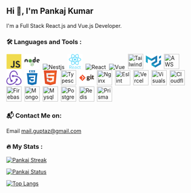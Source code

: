 ## Hi :wave:, I'm Pankaj Kumar   
    
I'm a Full Stack React.js and Vue.js Developer. 

### :hammer_and_wrench: Languages and Tools :

<div>
  <img src="https://github.com/devicons/devicon/blob/master/icons/javascript/javascript-original.svg" title="JavaScript" alt="JavaScript" width="40" height="40"/>&nbsp;
  <img src="https://github.com/devicons/devicon/blob/master/icons/nodejs/nodejs-original-wordmark.svg" title="NodeJS" alt="NodeJS" width="40" height="40"/>&nbsp;
  <img src="https://cdn.jsdelivr.net/gh/devicons/devicon@latest/icons/nestjs/nestjs-original.svg" title="Nestjs" alt="Nestjs" width="40" height="40"/ />&nbsp;
  <img src="https://github.com/devicons/devicon/blob/master/icons/react/react-original-wordmark.svg" title="React" alt="React" width="40" height="40"/>&nbsp;
  <img src="https://cdn.jsdelivr.net/gh/devicons/devicon/icons/nextjs/nextjs-original.svg" title="React" alt="React" width="40" height="40"/>&nbsp;
  <img src="https://cdn.jsdelivr.net/gh/devicons/devicon@latest/icons/vuejs/vuejs-original.svg" title="Vue" alt="Vue" width="40" height="40"/>&nbsp;
  <img src="https://cdn.jsdelivr.net/gh/devicons/devicon@latest/icons/tailwindcss/tailwindcss-original-wordmark.svg" title="Tailwind" **alt="Tailwind" width="40" height="40" />&nbsp;
  <img src="https://github.com/devicons/devicon/blob/master/icons/materialui/materialui-original.svg" title="Material UI" alt="Material UI" width="40" height="40"/>&nbsp;
  <img src="https://cdn.jsdelivr.net/gh/devicons/devicon@latest/icons/amazonwebservices/amazonwebservices-original-wordmark.svg" title="AWS" **alt="AWS" width="40" height="40" />&nbsp;
  <img src="https://github.com/devicons/devicon/blob/master/icons/redux/redux-original.svg" title="Redux" alt="Redux " width="40" height="40"/>&nbsp;
  <img src="https://github.com/devicons/devicon/blob/master/icons/css3/css3-plain-wordmark.svg"  title="CSS3" alt="CSS" width="40" height="40"/>&nbsp;
  <img src="https://github.com/devicons/devicon/blob/master/icons/html5/html5-original.svg" title="HTML5" alt="HTML" width="40" height="40"/>&nbsp;
  <img src="https://cdn.jsdelivr.net/gh/devicons/devicon@latest/icons/typescript/typescript-original.svg" title="Typescript" **alt="Typescript" width="40" height="40" />&nbsp;
  <img src="https://github.com/devicons/devicon/blob/master/icons/git/git-original-wordmark.svg" title="Git" **alt="Git" width="40" height="40"/>&nbsp;
  <img src="https://cdn.jsdelivr.net/gh/devicons/devicon@latest/icons/nginx/nginx-original.svg" title="Nginx" **alt="Nginx" width="40" height="40" />&nbsp;
  <img src="https://cdn.jsdelivr.net/gh/devicons/devicon@latest/icons/eslint/eslint-original.svg" title="Eslint" **alt="Eslint" width="40" height="40" />&nbsp;
  <img src="https://cdn.jsdelivr.net/gh/devicons/devicon@latest/icons/vercel/vercel-original.svg" title="Vercel" **alt="Vercel" width="40" height="40" />&nbsp;
  <img src="https://cdn.jsdelivr.net/gh/devicons/devicon@latest/icons/visualstudio/visualstudio-original.svg" title="Visualstudio" **alt="Visualstudio" width="40" height="40" />&nbsp;
  <img src="https://cdn.jsdelivr.net/gh/devicons/devicon@latest/icons/cloudflare/cloudflare-original.svg" title="Cloudflare" **alt="Cloudflare" width="40" height="40" />&nbsp;
  <img src="https://cdn.jsdelivr.net/gh/devicons/devicon@latest/icons/firebase/firebase-original.svg" title="Firebase" **alt="Firebase" width="40" height="40" />&nbsp;
  <img src="https://cdn.jsdelivr.net/gh/devicons/devicon@latest/icons/mongodb/mongodb-original.svg" title="Mongodb" **alt="Mongodb" width="40" height="40" />&nbsp;
  <img src="https://cdn.jsdelivr.net/gh/devicons/devicon@latest/icons/mysql/mysql-original.svg" title="Mysql" **alt="Mysql" width="40" height="40" />&nbsp;
  <img src="https://cdn.jsdelivr.net/gh/devicons/devicon@latest/icons/postgresql/postgresql-original.svg" title="Postgresql" **alt="Postgresql" width="40" height="40" />&nbsp;
  <img src="https://cdn.jsdelivr.net/gh/devicons/devicon@latest/icons/redis/redis-original.svg" title="Redis" **alt="Redis" width="40" height="40" />&nbsp;
  <img src="https://cdn.jsdelivr.net/gh/devicons/devicon@latest/icons/prisma/prisma-original.svg" title="Prisma" **alt="Prisma" width="40" height="40" />&nbsp;
</div>

### :mailbox_with_mail: Contact Me on:

Email mail.guptaz@gmail.com

### :fire: My Stats :

[![Pankaj Streak](https://github-readme-streak-stats.herokuapp.com?user=pedropankaj&theme=dark&date_format=M%20j%5B%2C%20Y%5D)](https://github.com/pedropankaj)

[![Pankaj Status](https://github-readme-stats.vercel.app/api?username=pedropankaj&count_private=true&theme=tokyonight)](https://github.com/pedropankaj)

[![Top Langs](https://github-readme-stats.vercel.app/api/top-langs/?username=pedropankaj&layout=compact&theme=vision-friendly-dark)](https://github.com/pedropankaj)
